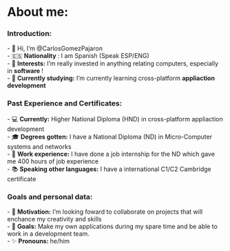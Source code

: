 <h1> About me: </h1> 

<h3> Introduction: </h3>
- 👋 Hi, I’m @CarlosGomezPajaron <br>
- 🇪🇸  <strong> Nationality  </strong>: I am Spanish (Speak ESP/ENG) <br>
- 👀  <strong> Interests:</strong>  I’m really invested in anything relating computers, especially in <strong> software </strong>! <br>
- 🌱  <strong>Currently studying:</strong> I’m currently learning cross-platform <strong> appliaction development </strong> 


<h3> Past Experience and Certificates: </h3> 
- 💻  <strong>Currently:</strong> Higher National Diploma (HND) in cross-platform appliaction development  <br>
- 🎓 <strong> Degrees gotten:</strong> I have a National Diploma (ND) in Micro-Computer systems and networks <br>
- 💼  <strong>Work experience:</strong> I have done a job internship for the ND which gave me 400 hours of job experience <br>
- 📚  <strong>Speaking other languages:</strong> I have a international C1/C2 Cambridge certificate 


<h3> Goals and personal data: </h3> 
- 💞️ <strong>Motivation:</strong> I’m looking foward to collaborate on projects that will enchance my creativity and skills <br>
- 🎯 <strong>Goals:</strong> Make my own applications during my spare time and be able to work in a development team. <br>
- ✨ <strong> Pronouns: </strong> he/him <br>

<!---
CarlosGomezPajaron/CarlosGomezPajaron is a ✨ special ✨ repository because its `README.md` (this file) appears on your GitHub profile.
You can click the Preview link to take a look at your changes.
--->
